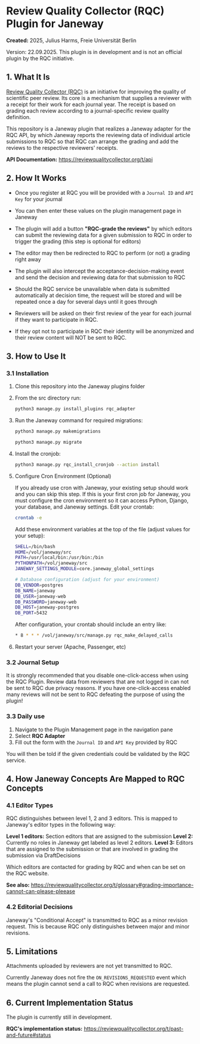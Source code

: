 # Review Quality Collector (RQC) Plugin for Janeway

**Created:** 2025, Julius Harms, Freie Universität Berlin

Version: 22.09.2025. This plugin is in development and is not an official plugin by the RQC initiative.

## 1. What It Is

[Review Quality Collector (RQC)](https://reviewqualitycollector.org) is an initiative for improving the quality of scientific peer review. Its core is a mechanism that supplies a reviewer with a receipt for their work for each journal year. The receipt is based on grading each review according to a journal-specific review quality definition.

This repository is a Janeway plugin that realizes a Janeway adapter for the RQC API, by which Janeway reports the reviewing data of individual article submissions to RQC so that RQC can arrange the grading and add the reviews to the respective reviewers' receipts.

**API Documentation:** https://reviewqualitycollector.org/t/api

## 2. How It Works

- Once you register at RQC you will be provided with a `Journal ID` and `API Key` for your journal
- You can then enter these values on the plugin management page in Janeway
- The plugin will add a button **"RQC-grade the reviews"** by which editors can submit the reviewing data for a given submission to RQC in order to trigger the grading (this step is optional for editors)
- The editor may then be redirected to RQC to perform (or not) a grading right away
- The plugin will also intercept the acceptance-decision-making event and send the decision and reviewing data for that submission to RQC
- Should the RQC service be unavailable when data is submitted automatically at decision time, the request will be stored and will be repeated once a day for several days until it goes through

- Reviewers will be asked on their first review of the year for each journal if they want to participate in RQC.
- If they opt not to participate in RQC their identity will be anonymized and their review content will NOT be sent to RQC.

## 3. How to Use It

### 3.1 Installation

1. Clone this repository into the Janeway plugins folder
2. From the src directory run:
   ```bash
   python3 manage.py install_plugins rqc_adapter
   ```
3. Run the Janeway command for required migrations:
   ```bash
   python3 manage.py makemigrations
   ```
   ```bash
   python3 manage.py migrate
   ```
4. Install the cronjob:
   ```bash
   python3 manage.py rqc_install_cronjob --action install
   ```
5. Configure Cron Environment (Optional)

    If you already use cron with Janeway, your existing setup should work and you can skip this step.
    If this is your first cron job for Janeway, you must configure the cron environment so it can access Python, Django, your database, and Janeway settings.
    Edit your crontab:

    ```bash
    crontab -e
   ```
    Add these environment variables at the top of the file (adjust values for your setup):
    ```bash
    SHELL=/bin/bash
    HOME=/vol/janeway/src
    PATH=/usr/local/bin:/usr/bin:/bin
    PYTHONPATH=/vol/janeway/src
    JANEWAY_SETTINGS_MODULE=core.janeway_global_settings

    # Database configuration (adjust for your environment)
    DB_VENDOR=postgres
    DB_NAME=janeway
    DB_USER=janeway-web
    DB_PASSWORD=janeway-web
    DB_HOST=janeway-postgres
    DB_PORT=5432
   ```
    After configuration, your crontab should include an entry like:

    ```bash
    * 8 * * * /vol/janeway/src/manage.py rqc_make_delayed_calls
   ```
6. Restart your server (Apache, Passenger, etc)

### 3.2 Journal Setup

It is strongly recommended that you disable one-click-access when using the RQC
Plugin. Review data from reviewers that are not logged in can not be sent to RQC due
privacy reasons. If you have one-click-access enabled many reviews will not be sent to RQC defeating
the purpose of using the plugin!

### 3.3 Daily use
1. Navigate to the Plugin Management page in the navigation pane
2. Select **RQC Adapter**
3. Fill out the form with the `Journal ID` and `API Key` provided by RQC

You will then be told if the given credentials could be validated by the RQC service.

## 4. How Janeway Concepts Are Mapped to RQC Concepts

### 4.1 Editor Types

RQC distinguishes between level 1, 2 and 3 editors. This is mapped to Janeway's editor types in the following way:

  **Level 1 editors:** Section editors that are assigned to the submission
  **Level 2:** Currently no roles in Janeway get labeled as level 2 editors.
  **Level 3:** Editors that are assigned to the submission or that are involved in grading the submission 
   via DraftDecisions

Which editors are contacted for grading by RQC and when can be set on the RQC website.

**See also:** https://reviewqualitycollector.org/t/glossary#grading-importance-cannot-can-please-pleease

### 4.2 Editorial Decisions

Janeway's "Conditional Accept" is transmitted to RQC as a minor revision request. This is because RQC only distinguishes between major and minor revisions.

## 5. Limitations

Attachments uploaded by reviewers are not yet transmitted to RQC.

Currently Janeway does not fire the `ON_REVISIONS_REQUESTED` event which means the plugin cannot send a call to RQC when revisions are requested.

## 6. Current Implementation Status

The plugin is currently still in development.

**RQC's implementation status:** https://reviewqualitycollector.org/t/past-and-future#status